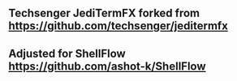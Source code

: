 ## Techsenger JediTermFX forked from https://github.com/techsenger/jeditermfx
## Adjusted for ShellFlow https://github.com/ashot-k/ShellFlow
